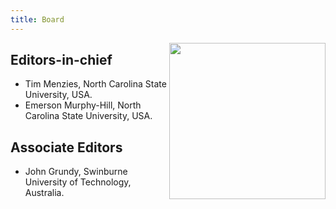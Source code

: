 ```yaml
---
title: Board
---
```


<img src="/img/gd.png" width=250 align=right>

## Editors-in-chief

+ Tim Menzies, North Carolina State University, USA.
+ Emerson Murphy-Hill, North Carolina State University, USA.

## Associate Editors

+ John Grundy, Swinburne University of Technology, Australia.
